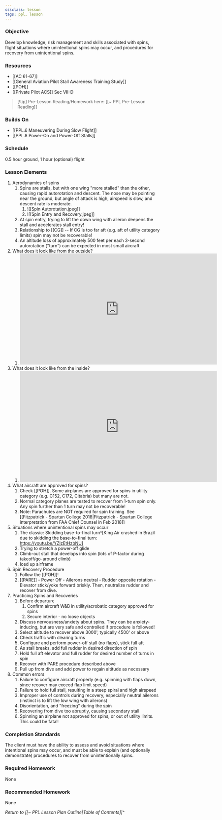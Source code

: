 ```yaml
---
cssclass: lesson
tags: ppl, lesson
---
```

### Objective
Develop knowledge, risk management and skills associated with spins, flight situations where unintentional spins may occur, and procedures for recovery from unintentional spins.

### Resources
- [[AC 61-67]]
- [[General Aviation Pilot Stall Awareness Training Study]]
- [[POH]]
- [[Private Pilot ACS]] Sec VII-D

> [!tip] Pre-Lesson Reading/Homework here: [[~ PPL Pre-Lesson Reading]]

### Builds On
- [[PPL.6 Maneuvering During Slow Flight]]
- [[PPL.8 Power-On and Power-Off Stalls]]

### Schedule
0.5 hour ground, 1 hour (optional) flight

### Lesson Elements 
1. Aerodynamics of spins
	1. Spins are stalls, but with one wing "more stalled" than the other, causing rapid autorotation and descent. The nose may be pointing near the ground, but angle of attack is high, airspeed is slow, and descent rate is moderate.
		1. ![[Spin Autorotation.jpeg]]
		2. ![[Spin Entry and Recovery.jpeg]]
	2. At spin entry, trying to lift the down wing with aileron deepens the stall and accelerates stall entry!
	3. Relationship to [[CG]] -- If CG is too far aft (e.g. aft of utility category limits) spin may not be recoverable!
	4. An altitude loss of approximately 500 feet per each 3-second autorotation ("turn") can be expected in most small aircraft
2. What does it look like from the outside?
	1. <iframe id="ytplayer" type="text/html" width="640" height="360" src="https://youtube.com/embed/oDiIO8SnRFM"  frameborder="0"></iframe>
4. What does it look like from the inside?
	1. <iframe id="ytplayer" type="text/html" width="640" height="360" src="https://youtube.com/embed/4dSrjVR0MvE"  frameborder="0"></iframe>
6. What aircraft are approved for spins?
	1. Check [[POH]]. Some airplanes are approved for spins in utility category (e.g. C152, C172, Citabria) but many are not.
	2. Normal category planes are tested to recover from 1-turn spin only. Any spin further than 1 turn may not be recoverable!
	3. Note: Parachutes are NOT required for spin training. See [[Fitzpatrick - Spartan College 2018|Fitzpatrick - Spartan College interpretation from FAA Chief Counsel in Feb 2018]]
7. Situations where unintentional spins may occur
	1. The classic: Skidding base-to-final turn^[King Air crashed in Brazil due to skidding the base-to-final turn: https://youtu.be/YZIzEtHzbNU]
	2. Trying to stretch a power-off glide
	3. Climb-out stall that develops into spin (lots of P-factor during takeoff/go-around climb)
	4. Iced up airframe
8. Spin Recovery Procedure
	1. Follow the [[POH]]!
	2. [[PARE]] - Power Off - Ailerons neutral - Rudder opposite rotation - Elevator stick/yoke forward briskly. Then, neutralize rudder and recover from dive.
9. Practicing Spins and Recoveries
	1. Before departure
		1. Confirm aircraft W&B in utility/acrobatic category approved for spins
		2. Secure interior - no loose objects
	2. Discuss nervousness/anxiety about spins. They can be anxiety-inducing, but are very safe and controlled if procedure is followed!
	3. Select altitude to recover above 3000', typically 4500' or above
	4. Check traffic with clearing turns
	5. Configure and perform power-off stall (no flaps), stick full aft
	6. As stall breaks, add full rudder in desired direction of spin
	7. Hold full aft elevator and full rudder for desired number of turns in spin
	8. Recover with PARE procedure described above
	9. Pull up from dive and add power to regain altitude as necessary
10. Common errors
	1. Failure to configure aircraft properly (e.g. spinning with flaps down, since recover may exceed flap limit speed)
	2. Failure to hold full stall, resulting in a steep spiral and high airspeed
	3. Improper use of controls during recovery, especially neutral ailerons (instinct is to lift the low wing with ailerons)
	4. Disorientation, and "freezing" during the spin
	5. Recovering from dive too abruptly, causing secondary stall
	6. Spinning an airplane not approved for spins, or out of utility limits. This could be fatal!

### Completion Standards
The client must have the ability to assess and avoid situations where intentional spins may occur, and must be able to explain (and optionally demonstrate) procedures to recover from unintentionally spins.

### Required Homework
None

### Recommended Homework
None

*Return to [[~ PPL Lesson Plan Outline|Table of Contents]]^*